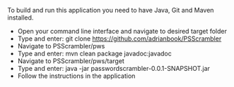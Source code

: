 To build and run this application you need to have Java, Git and Maven installed.
- Open your command line interface and navigate to desired target folder
- Type and enter: git clone https://github.com/adrianbook/PSScrambler
- Navigate to PSScrambler/pws
- Type and enter: mvn clean package javadoc:javadoc
- Navigate to PSScrambler/pws/target
- Type and enter: java -jar passwordscrambler-0.0.1-SNAPSHOT.jar
- Follow the instructions in the application